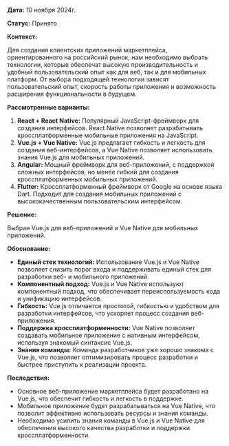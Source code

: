 
**Дата:** 10 ноября 2024г.

**Статус:** Принято

**Контекст:** 

Для создания клиентских приложений маркетплейса, ориентированного на российский рынок, нам необходимо выбрать технологии, которые обеспечат высокую производительность и удобный пользовательский опыт как для веб, так и для мобильных платформ. От выбора подходящей технологии зависят пользовательский опыт, скорость работы приложения и возможность расширения функциональности в будущем.

**Рассмотренные варианты:**

1. **React + React Native:** Популярный JavaScript-фреймворк для создания интерфейсов. React Native позволяет разрабатывать кроссплатформенные мобильные приложения на JavaScript.
2. **Vue.js + Vue Native:** Vue.js предлагает гибкость и легкость для создания веб-интерфейсов, а Vue Native позволяет использовать знания Vue.js для мобильных приложений.
3. **Angular:**  Мощный фреймворк для веб-приложений, с поддержкой сложных интерфейсов, но менее гибкий для создания кроссплатформенных мобильных приложений.
4. **Flutter:** Кроссплатформенный фреймворк от Google на основе языка Dart. Подходит для создания мобильных приложений с высококачественным пользовательским интерфейсом.

**Решение:**

Выбран Vue.js для веб-приложений и Vue Native для мобильных приложений.

**Обоснование:**

- **Единый стек технологий:** Использование Vue.js и Vue Native позволяет снизить порог входа и поддерживать единый стек для разработки веб- и мобильного приложений.
- **Компонентный подход:** Vue.js и Vue Native используют компонентный подход, что обеспечивает переиспользуемость кода и унификацию интерфейсов.
- **Гибкость:**  Vue.js отличается простотой, гибкостью и удобством для разработки интерфейсов, что ускоряет процесс создания веб-приложения.
- **Поддержка кроссплатформенности:** Vue Native позволяет создавать мобильное приложение с нативным интерфейсом, используя знакомый синтаксис Vue.js.
- **Знания команды:** Команда разработчиков уже хорошо знакома с Vue.js, что позволяет оптимизировать процесс разработки и быстрее приступить к реализации проекта.

**Последствия:**

- Основное веб-приложение маркетплейса будет разработано на Vue.js, что обеспечит гибкость и легкость в поддержке.
- Мобильное приложение будет разрабатываться на Vue Native, что позволит эффективно использовать ресурсы и знания команды.
- Необходимо усилить знания команды в Vue.js и Vue Native для обеспечения высокого качества разработки и поддержки кроссплатформенности.


